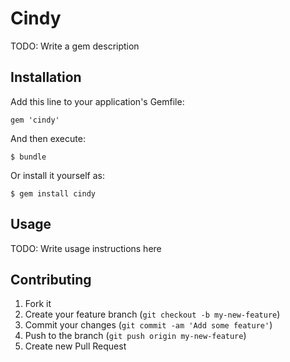 # Cindy

TODO: Write a gem description

## Installation

Add this line to your application's Gemfile:

    gem 'cindy'

And then execute:

    $ bundle

Or install it yourself as:

    $ gem install cindy

## Usage

TODO: Write usage instructions here

## Contributing

1. Fork it
2. Create your feature branch (`git checkout -b my-new-feature`)
3. Commit your changes (`git commit -am 'Add some feature'`)
4. Push to the branch (`git push origin my-new-feature`)
5. Create new Pull Request
